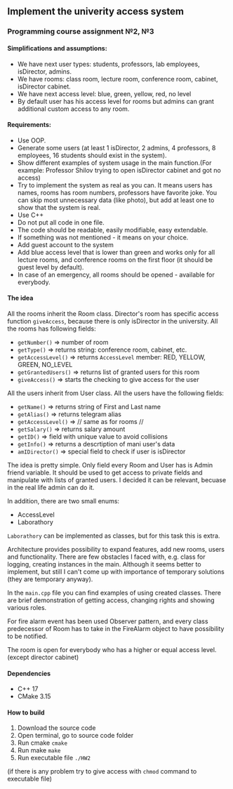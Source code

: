 ## Implement the univerity access system
### Programming course assignment №2, №3

#### Simplifications and assumptions:  
- We have next user types: students, professors, lab employees, isDirector, admins.
- We have rooms: class room, lecture room, conference room, cabinet, isDirector cabinet.
- We have next access level: blue, green, yellow, red, no level
- By default user has his access level for rooms but admins can grant additional custom access to any room.

#### Requirements:
- Use OOP.
- Generate some users (at least 1 isDirector, 2 admins, 4 professors, 8 employees, 16 students should exist in the system).
- Show different examples of system usage in the main function.(For example: Professor Shilov trying to open isDirector cabinet and got no access)
- Try to implement the system as real as you can. It means users has names, rooms has room numbers, professors have favorite joke. You can skip most unnecessary data (like photo), but add at least one to show that the system is real.
- Use C++
- Do not put all code in one file.
- The code should be readable, easily modifiable, easy extendable.
- If something was not mentioned - it means on your choice.
- Add guest account to the system
- Add blue access level that is lower than green and works only for all lecture rooms, and conference rooms on the first floor (it should be guest level by default).
- In case of an emergency, all rooms should be opened - available for everybody.

#### The idea
All the rooms inherit the Room class. Director's room has specific
access function `giveAccess`, because there is only isDirector in the university.
All the rooms has following fields:
- `getNumber()` => number of room
- `getType()` => returns string: conference room, cabinet, etc. 
- `getAccessLevel()` => returns `AccessLevel` member: RED, YELLOW, GREEN, NO_LEVEL
- `getGrantedUsers()` => returns list of granted users for this room
- `giveAccess()` => starts the checking to give access for the user

All the users inherit from User class.
All the users have the following fields:
- `getName()` => returns string of First and Last name
- `getAlias()` => returns telegram alias
- `getAccessLevel()` => // same as for rooms //
- `getSalary()` => returns salary amount
- `getID()` => field with unique value to avoid collisions
- `getInfo()` => returns a descrtiption of mani user's data
- `amIDirector()` => special field to check if user is isDirector

The idea is pretty simple. Only field every Room and User has is Admin friend variable.
It should be used to get access to private fields and manipulate with lists of granted users.
I decided it can be relevant, becuase in the real life admin can do it.

In addition, there are two small enums:
- AccessLevel
- Laborathory

`Laborathory` can be implemented as classes, but for this task this is extra.

Architecture provides possibility to expand features, add new rooms, users and functionality.
There are few obstacles I faced with, e.g. class for logging, creating instances in the main.
Although it seems better to implement, but still I can't come up with importance of temporary solutions (they are temporary anyway).

In the `main.cpp` file you can find examples of using created classes.
There are brief demonstration of getting access, changing rights and showing various roles. 

For fire alarm event has been used Observer pattern, and every class predecessor of Room has to take in the FireAlarm object to have possibility to be notified.

The room is open for everybody who has a higher or equal access level. (except director cabinet) 

#### Dependencies
- C++ 17
- CMake 3.15

#### How to build
1. Download the source code
2. Open terminal, go to source code folder
3. Run cmake `cmake`
4. Run make `make`
5. Run executable file `./HW2`

(if there is any problem try to give access with `chmod` command to executable file)
